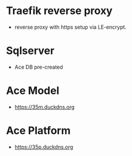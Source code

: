 # Traefik reverse proxy

- reverse proxy with https setup via LE-encrypt.

# Sqlserver   

- Ace DB pre-created

# Ace Model

- https://35m.duckdns.org

# Ace Platform

- https://35p.duckdns.org


